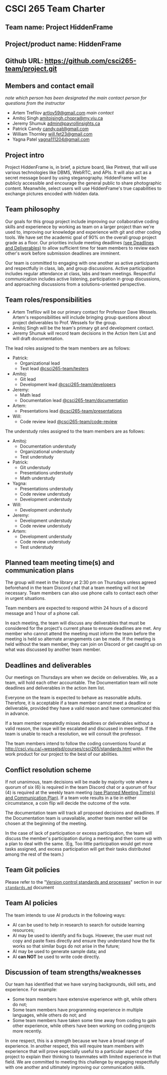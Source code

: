 # CSCI 265 Team Charter

## Team name: Project HiddenFrame

## Project/product name: HiddenFrame

## Github URL: https://github.com/csci265-team/project.git

## Members and contact email

_note which person has been designated the main contact person for questions from the instructor_

- Artem Trefilov artlov59@gmail.com _main contact_
- Amitoj Singh amitojsingh.chopra@my.viu.ca
- Jeremy Shumuk admin@payrollinsights.ca
- Patrick Candy candy.pat@gmail.com
- William Thornley will.fet23@gmail.com
- Yagna Patel yagna111204@gmail.com

## Project intro

Project HiddenFrame is, in brief, a picture board, like Pintrest, that will use various technologies like DBMS, WebRTC, and APIs. It will also act as a secret message board by using steganography. HiddenFrame will be publicly accessible and encourage the general public to share photographic content. Meanwhile, select users will use HiddenFrame's true capabilities to exchange pictures encoded with hidden data.

## Team philosophy

Our goals for this group project include improving our collaborative coding skills and experienece by working as team on a larger project than we're used to, improving our knowledge and experience with git and other coding tools. We have set the academic goal of 90% on the overall group project grade as a floor. Our priorities include meeting deadlines [(see Deadlines and Deliverables)](#deadlines-and-deliverables) to allow sufficient time for team members to review each other's work before submission deadlines are imminent.

Our team is committed to engaging with one another as active participants and respectfully in class, lab, and group discussions. Active participation includes regular attendance at class, labs and team meetings. Respectful communication includes active listening, participation in group discussions, and approaching discussions from a solutions-oriented perspective.

## Team roles/responsibilities

- Artem Trefilov will be our primary contact for Professor Dave Wessels. Artem's responsibilities will include bringing group questions about project deliverables to Prof. Wessels for the group.
- Amitoj Singh will be the team's primary git and development contact.
- Jeremy Shumuk will record team decisions in the Action Item List and will draft documentation.

The lead roles assigned to the team members are as follows:

- Patrick:
  - Organizational lead
  - Test lead [@csci265-team/testers](https://github.com/orgs/csci265-team/teams/testers)
- Amitoj:
  - Git lead
  - Development lead [@csci265-team/developers](https://github.com/orgs/csci265-team/teams/developers)
- Jeremy:
  - Math lead
  - Documentation lead [@csci265-team/documentation](https://github.com/orgs/csci265-team/teams/documentation)
- Artem:
  - Presentations lead [@csci265-team/presentations](https://github.com/orgs/csci265-team/teams/presentations)
- Will:
  - Code review lead [@csci265-team/code-review](https://github.com/orgs/csci265-team/teams/code-review)

The understudy roles assigned to the team members are as follows:

- Amitoj:
  - Documentation understudy
  - Organizational understudy
  - Test understudy
- Patrick:
  - Git understudy
  - Presentations understudy
  - Math understudy
- Yagna:
  - Presentations understudy
  - Code review understudy
  - Development understudy
- Will:
  - Development understudy
- Jeremy:
  - Development understudy
  - Code review understudy
- Artem:
  - Development understudy
  - Code review understudy
  - Test understudy

## Planned team meeting time(s) and communication plans

The group will meet in the library at 2:30 pm on Thursdays unless agreed beforehand in the team Discord chat that a team meeting will not be necessary. Team members can also use phone calls to contact each other in urgent situations.

Team members are expected to respond within 24 hours of a discord message and 1 hour of a phone call.

In each meeting, the team will discuss any deliverables that must be considered for the project's current phase to ensure deadlines are met. Any member who cannot attend the meeting must inform the team before the meeting is held so alternate arrangements can be made. If the meeting is held without the team member, they can join on Discord or get caught up on what was discussed by another team member.

## Deadlines and deliverables

Our meetings on Thursdays are when we decide on deliverables. We, as a team, will hold each other accountable. The Documentation team will note deadlines and deliverables in the action item list.

Everyone on the team is expected to behave as reasonable adults. Therefore, it is acceptable if a team member cannot meet a deadline or deliverable, provided they have a valid reason and have communicated this in advance.

If a team member repeatedly misses deadlines or deliverables without a valid reason, the issue will be escalated and discussed in meetings. If the team is unable to reach a resolution, we will consult the professor.

The team members intend to follow the coding conventions found at http://csci.viu.ca/~wesselsd/courses/csci265/standards.html within the work product for our project to the best of our abilities.

## Conflict resolution scheme

If not unanimous, team decisions will be made by majority vote where a quorum of six (6) is required in the team Discord chat or a quorum of four (4) is required at the weekly team meeting [(see Planned Meeting Time(s) and Communication Plan)](#planned-team-meeting-times-and-communication-plans). If a team vote results in a tie in either circumstance, a coin flip will decide the outcome of the vote.

The documentation team will track all proposed decisions and deadlines. If the Documentation team is unavailable, another team member will be chosen at the beginning of the meeting.

In the case of lack of participation or excess participation, the team will discuss the member's participation during a meeting and then come up with a plan to deal with the same. (Eg, Too little participation would get more tasks assigned, and excess participation will get their tasks distributed among the rest of the team.)

## Team Git policies

Please refer to the "[Version control standards and processes](./standards.md#version-control-standards-and-processes)" section in our [`standards.md`](./standards.md) document

## Team AI policies

The team intends to use AI products in the following ways:

- AI can be used to help in research to search for outside learning resources;
- AI may be used to identify and fix bugs. However, the user must not copy and paste fixes directly and ensure they understand how the fix works so that similar bugs do not arise in the future;
- AI may be used to generate sample data; and
- AI **can NOT** be used to write code directly.

## Discussion of team strengths/weaknesses

Our team has identified that we have varying backgrounds, skill sets, and experience. For example:

- Some team members have extensive experience with git, while others do not;
- Some team members have programming experience in multiple languages, while others do not; and
- Some team members have taken some time away from coding to gain other experience, while others have been working on coding projects more recently.

In one respect, this is a strength because we have a broad range of experience. In another respect, this will require team members with experience that will prove especially useful to a particular aspect of the project to explain their thinking to teammates with limited experience in that field. We are committed to meeting this challenge by engaging respectfully with one another and ultimately improving our communication skills.
